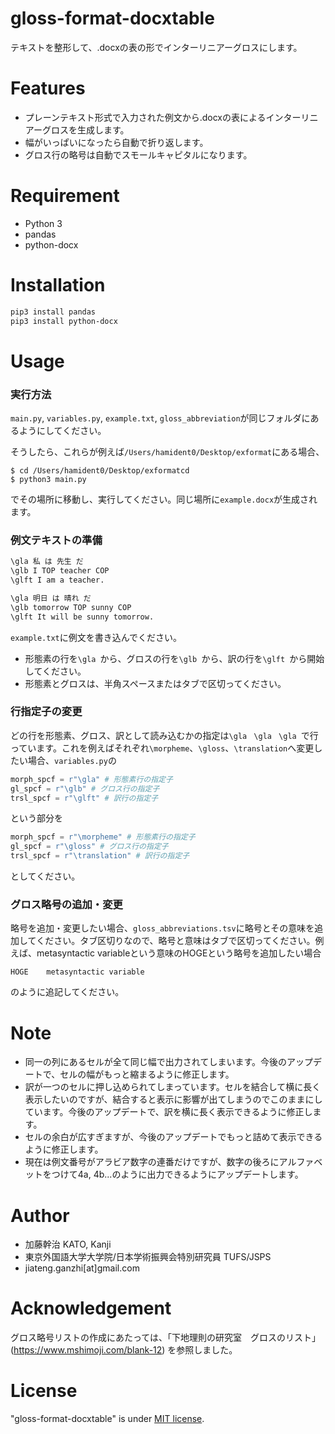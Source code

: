 # gloss-format-docxtable

テキストを整形して、.docxの表の形でインターリニアーグロスにします。

# Features
* プレーンテキスト形式で入力された例文から.docxの表によるインターリニアーグロスを生成します。
* 幅がいっぱいになったら自動で折り返します。
* グロス行の略号は自動でスモールキャピタルになります。

# Requirement
* Python 3
* pandas
* python-docx

# Installation
```bash
pip3 install pandas
pip3 install python-docx
```

# Usage
### 実行方法
`main.py`, `variables.py`, `example.txt`, `gloss_abbreviation`が同じフォルダにあるようにしてください。

そうしたら、これらが例えば`/Users/hamident0/Desktop/exformat`にある場合、
```
$ cd /Users/hamident0/Desktop/exformatcd
$ python3 main.py 
```
でその場所に移動し、実行してください。同じ場所に`example.docx`が生成されます。

### 例文テキストの準備

```example.txt
\gla 私 は 先生 だ
\glb I TOP teacher COP
\glft I am a teacher.

\gla 明日 は 晴れ だ
\glb tomorrow TOP sunny COP
\glft It will be sunny tomorrow.
```
`example.txt`に例文を書き込んでください。

* 形態素の行を`\gla `から、グロスの行を`\glb `から、訳の行を`\glft `から開始してください。
* 形態素とグロスは、半角スペースまたはタブで区切ってください。

### 行指定子の変更
どの行を形態素、グロス、訳として読み込むかの指定は`\gla ` `\gla ` `\gla `で行っています。これを例えばそれぞれ`\morpheme`、`\gloss`、`\translation`へ変更したい場合、`variables.py`の
```variables.py
morph_spcf = r"\gla" # 形態素行の指定子
gl_spcf = r"\glb" # グロス行の指定子
trsl_spcf = r"\glft" # 訳行の指定子
```
という部分を
```variables.py
morph_spcf = r"\morpheme" # 形態素行の指定子
gl_spcf = r"\gloss" # グロス行の指定子
trsl_spcf = r"\translation" # 訳行の指定子
```
としてください。

### グロス略号の追加・変更
略号を追加・変更したい場合、`gloss_abbreviations.tsv`に略号とその意味を追加してください。タブ区切りなので、略号と意味はタブで区切ってください。例えば、metasyntactic variableという意味のHOGEという略号を追加したい場合
```
HOGE	metasyntactic variable
```
のように追記してください。

# Note

* 同一の列にあるセルが全て同じ幅で出力されてしまいます。今後のアップデートで、セルの幅がもっと縮まるように修正します。
* 訳が一つのセルに押し込められてしまっています。セルを結合して横に長く表示したいのですが、結合すると表示に影響が出てしまうのでこのままにしています。今後のアップデートで、訳を横に長く表示できるように修正します。
* セルの余白が広すぎますが、今後のアップデートでもっと詰めて表示できるように修正します。
* 現在は例文番号がアラビア数字の連番だけですが、数字の後ろにアルファベットをつけて4a, 4b...のように出力できるようにアップデートします。

# Author

* 加藤幹治 KATO, Kanji
* 東京外国語大学大学院/日本学術振興会特別研究員 TUFS/JSPS
* jiateng.ganzhi[at]gmail.com

# Acknowledgement
グロス略号リストの作成にあたっては、「下地理則の研究室　グロスのリスト」 (https://www.mshimoji.com/blank-12) を参照しました。

# License
"gloss-format-docxtable" is under [MIT license](https://en.wikipedia.org/wiki/MIT_License).
